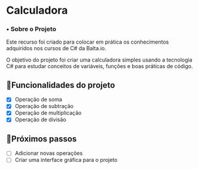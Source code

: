 # Calculadora

### • Sobre o Projeto

Este recurso foi criado para colocar em prática os conhecimentos adquiridos nos cursos de C# da Balta.io.

O objetivo do projeto foi criar uma calculadora simples usando a tecnologia C# para estudar conceitos de variáveis, funções e boas práticas de código.

## 📱Funcionalidades do projeto

- [x] Operação de soma
- [x] Operação de subtração
- [x] Operação de multiplicação
- [x] Operação de divisão

## 👟Próximos passos

- [ ] Adicionar novas operações
- [ ] Criar uma interface gráfica para o projeto
